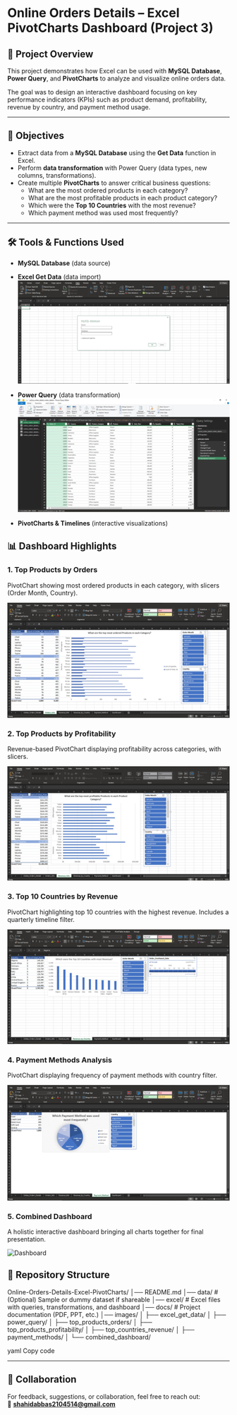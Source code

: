 # Online Orders Details – Excel PivotCharts Dashboard (Project 3)

## 📌 Project Overview
This project demonstrates how Excel can be used with **MySQL Database**, **Power Query**, and **PivotCharts** to analyze and visualize online orders data.  

The goal was to design an interactive dashboard focusing on key performance indicators (KPIs) such as product demand, profitability, revenue by country, and payment method usage.  

---

## 🎯 Objectives
- Extract data from a **MySQL Database** using the **Get Data** function in Excel.  
- Perform **data transformation** with Power Query (data types, new columns, transformations).  
- Create multiple **PivotCharts** to answer critical business questions:
  - What are the most ordered products in each category?  
  - What are the most profitable products in each product category?  
  - Which were the **Top 10 Countries** with the most revenue?  
  - Which payment method was used most frequently?  

---

## 🛠️ Tools & Functions Used
- **MySQL Database** (data source)  
- **Excel Get Data** (data import)  
![MySQL](images/MySQL.jpeg)

- **Power Query** (data transformation)  
![PowerQuery](images/PowerQuery.jpeg)

- **PivotCharts & Timelines** (interactive visualizations)  


## 📊 Dashboard Highlights

### 1. Top Products by Orders
PivotChart showing most ordered products in each category, with slicers (Order Month, Country).

![Orders](images/Orders.jpeg)

### 2. Top Products by Profitability
Revenue-based PivotChart displaying profitability across categories, with slicers. 

![Revenue](images/Revenue.jpeg)


### 3. Top 10 Countries by Revenue
PivotChart highlighting top 10 countries with the highest revenue. Includes a quarterly timeline filter.

![Countries](images/Countries.jpeg)

### 4. Payment Methods Analysis
PivotChart displaying frequency of payment methods with country filter.

![Payment](images/PaymentMethod.jpeg)


### 5. Combined Dashboard
A holistic interactive dashboard bringing all charts together for final presentation.

![Dashboard](images/Dashboard,jpeg)


## 📂 Repository Structure
Online-Orders-Details-Excel-PivotCharts/
│── README.md
│── data/ # (Optional) Sample or dummy dataset if shareable
│── excel/ # Excel files with queries, transformations, and dashboard
│── docs/ # Project documentation (PDF, PPT, etc.)
│── images/
│ ├── excel_get_data/
│ ├── power_query/
│ ├── top_products_orders/
│ ├── top_products_profitability/
│ ├── top_countries_revenue/
│ ├── payment_methods/
│ └── combined_dashboard/

yaml
Copy code

---

## 🤝 Collaboration
For feedback, suggestions, or collaboration, feel free to reach out:  
📧 **shahidabbas2104514@gmail.com**
